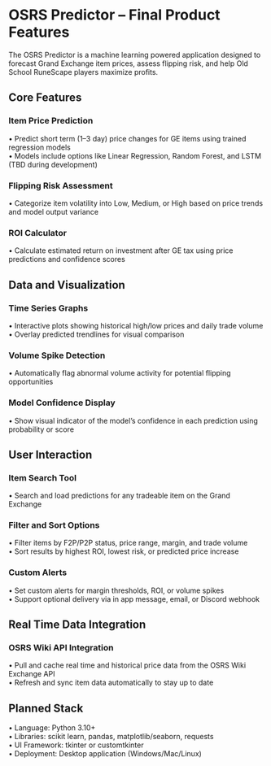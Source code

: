 # OSRS Predictor – Final Product Features

The OSRS Predictor is a machine learning powered application designed to forecast Grand Exchange item prices, assess flipping risk, and help Old School RuneScape players maximize profits.

## Core Features

### Item Price Prediction
• Predict short term (1–3 day) price changes for GE items using trained regression models  
• Models include options like Linear Regression, Random Forest, and LSTM (TBD during development)

### Flipping Risk Assessment
• Categorize item volatility into Low, Medium, or High based on price trends and model output variance

### ROI Calculator
• Calculate estimated return on investment after GE tax using price predictions and confidence scores

## Data and Visualization

### Time Series Graphs
• Interactive plots showing historical high/low prices and daily trade volume  
• Overlay predicted trendlines for visual comparison

### Volume Spike Detection
• Automatically flag abnormal volume activity for potential flipping opportunities

### Model Confidence Display
• Show visual indicator of the model’s confidence in each prediction using probability or score

## User Interaction

### Item Search Tool
• Search and load predictions for any tradeable item on the Grand Exchange

### Filter and Sort Options
• Filter items by F2P/P2P status, price range, margin, and trade volume  
• Sort results by highest ROI, lowest risk, or predicted price increase

### Custom Alerts
• Set custom alerts for margin thresholds, ROI, or volume spikes  
• Support optional delivery via in app message, email, or Discord webhook

## Real Time Data Integration

### OSRS Wiki API Integration
• Pull and cache real time and historical price data from the OSRS Wiki Exchange API  
• Refresh and sync item data automatically to stay up to date

## Planned Stack

• Language: Python 3.10+  
• Libraries: scikit learn, pandas, matplotlib/seaborn, requests  
• UI Framework: tkinter or customtkinter  
• Deployment: Desktop application (Windows/Mac/Linux)
